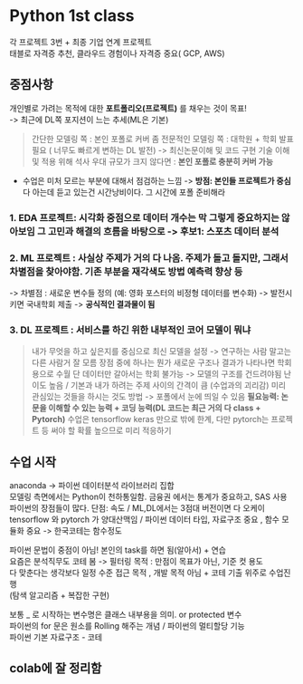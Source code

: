 # Python 1st class  

각 프로젝트 3번 + 최종 기업 연계 프로젝트  
태블로 자격증 추천, 클라우드 경험이나 자격증 중요( GCP, AWS)  
## 중점사항  
개인별로 가려는 목적에 대한 **포트폴리오(프로젝트)** 를 채우는 것이 목표!  
-> 최근에 DL쪽 포지션이 느는 추세(ML은 기본)  
> 간단한 모델링 쪽 : 본인 포폴로 커버
> 좀 전문적인 모델링 쪽 : 대학원 + 학회 발표 필요 ( 너무도 빠르게 변하는 DL 발전) -> 최신논문이해 및 코드 구현 기술 이해 및 적용 위해 석사 우대
> 규모가 크지 않다면 : **본인 포폴로 충분히 커버 가능**

* 수업은 미처 모르는 부분에 대해서 점검하는 느낌 -> **방점: 본인들 프로젝트가 중심** 다 아는데 듣고 있는건 시간낭비이다. 그 시간에 포폴 준비해라
  
### 1. EDA 프로젝트: 시각화 중점으로 **데이터 개수는 막 그렇게 중요하지는 않아보임**  그 고민과 해결의 흐름을 바탕으로 -> 후보1: 스포츠 데이터 분석
### 2. ML 프로젝트 : 사실상 주제가 거의 다 나옴. 주제가 돌고 돌지만, 그래서 차별점을 찾아야함. 기존 부분을 재각색도 방법 예측력 향상 등
   -> 차별점 : 새로운 변수들 정의 (예: 영화 포스터의 비정형 데이터를 변수화) -> 발전시키면 국내학회 제출 -> **공식적인 결과물이 됨**
### 3. DL 프로젝트 : 서비스를 하긴 위한 내부적인 코어 모델이 뭐냐
   > 내가 무엇을 하고 싶은지를 중심으로 최신 모델을 설정 -> 연구하는 사람 말고는 다른 사람거 잘 모름
   > 장점 중에 하나는 뭔가 새로운 구조나 결과가 나타나면 학회용으로 수월
   > 단 데이터만 갈아서는 학회 불가능 -> 모델의 구조를 건드려야됨 난이도 높음 / 기본과 내가 하려는 주제 사이의 간격이 큼 (수업과의 괴리감)
   > 미리 관심있는 것들을 하시는 것도 방법 -> 포폴에서 눈에 띄일 수 있음
**필요능력: 논문을 이해할 수 있는 능력 + 코딩 능력(DL 코드는 최근 거의 다 class + Pytorch)**
> 수업은 tensorflow keras 만으로 밖에 한계, 다만 pytorch는 프로젝트 등 써야 할 확률 높으므로 미리 적응하기
>
## 수업 시작  
anaconda -> 파이썬 데이터분석 라이브러리 집합  
모델링 측면에서는 Python이 천하통일함. 금융권 에서는 통계가 중요하고, SAS 사용  
파이썬의 장점들이 많다. 단점: 속도 / ML,DL에서는 3점대 버전이면 다 오케이  
tensorflow 와 pytorch 가 양대산맥임 / 파이썬 데이터 타입, 자료구조 중요 , 함수 모듈화 중요 -> 한국코테는 함수정도  

파이썬 문법이 중점이 아님! 본인의 task를 하면 됨(알아서) + 연습  
요즘은 분석직무도 코테 봄 -> 필터링 목적 : 만점이 목표가 아닌, 기준 컷 용도  
다 맞춘다는 생각보다 일정 수준 접근 목적  , 개발 목적 아님 + 코테 기출 위주로 수업진행  
(탐색 알고리즘 + 복잡한 구현)  

보통 _ 로 시작하는 변수명은 클래스 내부용을 의미. or protected 변수  
파이썬의 for 문은 원소를 Rolling 해주는 개념 / 파이썬의 멀티할당 기능  
파이썬 기본 자료구조 - 코테  
## colab에 잘 정리함





